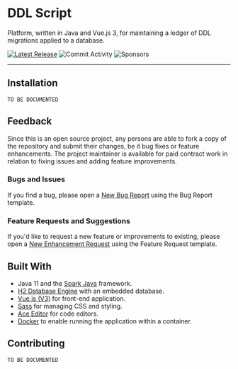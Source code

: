 # DDL Script

Platform, written in Java and Vue.js 3, for maintaining a ledger of DDL migrations applied to a database.

[![Latest Release](https://img.shields.io/github/v/release/ddlscript/ddlscript-server?label=latest%20release&style=for-the-badge)](https://github.com/ddlscript/ddlscript-server/releases)
![Commit Activity](https://img.shields.io/github/commit-activity/m/ddlscript/ddlscript-server?style=for-the-badge)
![Sponsors](https://img.shields.io/github/sponsors/ddlscript?logo=github&style=for-the-badge)

-----

## Installation

```text
TO BE DOCUMENTED
```

## Feedback

Since this is an open source project, any persons are able to fork a copy of the repository and submit their changes, be it bug fixes or feature enhancements.
The project maintainer is available for paid contract work in relation to fixing issues and adding feature improvements.

### Bugs and Issues

If you find a bug, please open a [New Bug Report](https://github.com/ddlscript/ddlscript-server/issues/new?labels=bug&template=bug_report.md) using the Bug Report template.

### Feature Requests and Suggestions

If you'd like to request a new feature or improvements to existing, please open a [New Enhancement Request](https://github.com/ddlscript/ddlscript-server/issues/new?labels=enhancement&template=feature_request.md) using the Feature Request template.



## Built With

- Java 11 and the [Spark Java](https://sparkjava.com/) framework.
- [H2 Database Engine](https://h2database.com/) with an embedded database.
- [Vue.js (V3)](https://v3.vuejs.org/) for front-end application.
- [Sass](https://sass-lang.com/) for managing CSS and styling.
- [Ace Editor](https://ace.c9.io/) for code editors.
- [Docker](https://www.docker.com/) to enable running the application within a container.


## Contributing

```text
TO BE DOCUMENTED
```